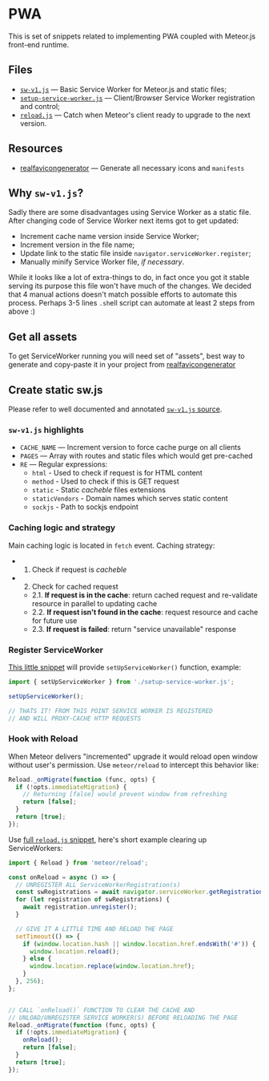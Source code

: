 # PWA

This is set of snippets related to implementing PWA coupled with Meteor.js front-end runtime.

## Files

- [`sw-v1.js`](https://github.com/veliovgroup/meteor-snippets/blob/main/pwa/sw-v1.js) — Basic Service Worker for Meteor.js and static files;
- [`setup-service-worker.js`](https://github.com/veliovgroup/meteor-snippets/blob/main/pwa/setup-service-worker.js) — Client/Browser Service Worker registration and control;
- [`reload.js`](https://github.com/veliovgroup/meteor-snippets/blob/main/pwa/reload.js) — Catch when Meteor's client ready to upgrade to the next version.

## Resources

- [realfavicongenerator](https://realfavicongenerator.net) — Generate all necessary icons and `manifests`

## Why `sw-v1.js`?

Sadly there are some disadvantages using Service Worker as a static file. After changing code of Service Worker next items got to get updated:

- Increment cache name version inside Service Worker;
- Increment version in the file name;
- Update link to the static file inside `navigator.serviceWorker.register`;
- Manually minify Service Worker file, *if necessary*.

While it looks like a lot of extra-things to do, in fact once you got it stable serving its purpose this file won't have much of the changes. We decided that 4 manual actions doesn't match possible efforts to automate this process. Perhaps 3-5 lines `.sh`ell script can automate at least 2 steps from above :)

## Get all assets

To get ServiceWorker running you will need set of "assets", best way to generate and copy-paste it in your project from [realfavicongenerator](https://realfavicongenerator.net)

## Create static sw.js

Please refer to well documented and annotated [`sw-v1.js` source](https://github.com/veliovgroup/meteor-snippets/blob/main/pwa/sw-v1.js).

### `sw-v1.js` highlights

- `CACHE_NAME` — Increment version to force cache purge on all clients
- `PAGES` — Array with routes and static files which would get pre-cached
- `RE` — Regular expressions:
  - `html` - Used to check if request is for HTML content
  - `method` - Used to check if this is GET request
  - `static` - Static *cacheble* files extensions
  - `staticVendors` - Domain names which serves static content
  - `sockjs` - Path to sockjs endpoint

### Caching logic and strategy

Main caching logic is located in `fetch` event. Caching strategy:

- 1. Check if request is *cacheble*
- 2. Check for cached request
  - 2.1. __If request is in the cache__: return cached request and re-validate resource in parallel to updating cache
  - 2.2. __If request isn't found in the cache__: request resource and cache for future use
  - 2.3. __If request is failed__: return "service unavailable" response

### Register ServiceWorker

[This little snippet](https://github.com/veliovgroup/meteor-snippets/blob/main/pwa/setup-service-worker.js) will provide `setUpServiceWorker()` function, example:

```js
import { setUpServiceWorker } from './setup-service-worker.js';

setUpServiceWorker();

// THATS IT! FROM THIS POINT SERVICE WORKER IS REGISTERED
// AND WILL PROXY-CACHE HTTP REQUESTS
```

### Hook with Reload

When Meteor delivers "incremented" upgrade it would reload open window without user's permission. Use `meteor/reload` to intercept this behavior like:

```js
Reload._onMigrate(function (func, opts) {
  if (!opts.immediateMigration) {
    // Returning [false] would prevent window from refreshing
    return [false];
  }
  return [true];
});
```

Use [full `reload.js` snippet](https://github.com/veliovgroup/meteor-snippets/blob/main/pwa/reload.js), here's short example clearing up ServiceWorkers:

```js
import { Reload } from 'meteor/reload';

const onReload = async () => {
  // UNREGISTER ALL ServiceWorkerRegistration(s)
  const swRegistrations = await navigator.serviceWorker.getRegistrations();
  for (let registration of swRegistrations) {
    await registration.unregister();
  }

  // GIVE IT A LITTLE TIME AND RELOAD THE PAGE
  setTimeout(() => {
    if (window.location.hash || window.location.href.endsWith('#')) {
      window.location.reload();
    } else {
      window.location.replace(window.location.href);
    }
  }, 256);
};


// CALL `onReload()` FUNCTION TO CLEAR THE CACHE AND
// UNLOAD/UNREGISTER SERVICE WORKER(S) BEFORE RELOADING THE PAGE
Reload._onMigrate(function (func, opts) {
  if (!opts.immediateMigration) {
    onReload();
    return [false];
  }
  return [true];
});
```
